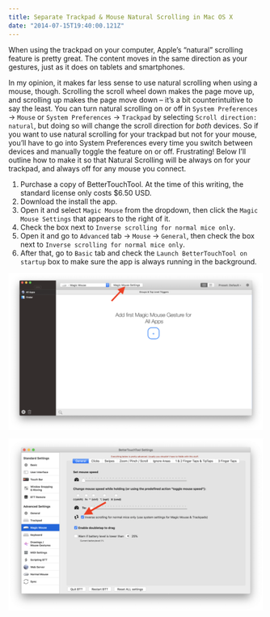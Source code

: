 ```yaml
---
title: Separate Trackpad & Mouse Natural Scrolling in Mac OS X
date: "2014-07-15T19:40:00.121Z"
---
```


When using the trackpad on your computer, Apple’s “natural” scrolling feature is pretty great. The content moves in the same direction as your gestures, just as it does on tablets and smartphones.

In my opinion, it makes far less sense to use natural scrolling when using a mouse, though. Scrolling the scroll wheel down makes the page move up, and scrolling up makes the page move down – it’s a bit counterintuitive to say the least. You can turn natural scrolling on or off in `System Preferences` → `Mouse` or `System Preferences` → `Trackpad` by selecting `Scroll direction: natural`, but doing so will change the scroll direction for _both_ devices. So if you want to use natural scrolling for your trackpad but not for your mouse, you’ll have to go into System Preferences every time you switch between devices and manually toggle the feature on or off. Frustrating! Below I’ll outline how to make it so that Natural Scrolling will be always on for your trackpad, and always off for any mouse you connect.

1. Purchase a copy of BetterTouchTool. At the time of this writing, the standard license only costs $6.50 USD.
1. Download the install the app.
1. Open it and select `Magic Mouse` from the dropdown, then click the `Magic Mouse Settings` that appears to the right of it.
1. Check the box next to `Inverse scrolling for normal mice only`.
1. Open it and go to `Advanced` tab → `Mouse` → `General`, then check the box next to `Inverse scrolling for normal mice only`.
1. After that, go to `Basic` tab and check the `Launch BetterTouchTool on startup` box to make sure the app is always running in the background.

![BetterTouchTool screenshot 1](/blog/images/better-touch-tool-1.png)

![BetterTouchTool screenshot 2](/blog/images/better-touch-tool-2.png)

